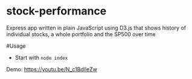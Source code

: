 # stock-performance
Express app written in plain JavaScript using D3.js that shows history of individual stocks, a whole portfolio and the SP500 over time

#Usage
- Start with `node index`

Demo: https://youtu.be/N_c1BdlleZw

